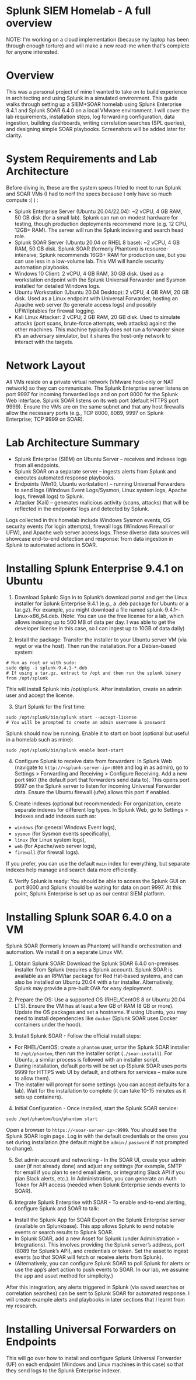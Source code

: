 # Splunk SIEM Homelab - A full overview
NOTE: I'm working on a cloud implementation (because my laptop has been through enough torture) and will make a new read-me when that's complete for anyone interested.

# Overview
This was a personal project of mine I wanted to take on to build experience in architecting and using Splunk in a simulated environment. This guide walks through setting up a SIEM+SOAR homelab using Splunk Enterprise 9.4.1 and Splunk SOAR 6.4.0 on a local VMware environment.  I will cover the lab requirements, installation steps, log forwarding configuration, data ingestion, building dashboards, writing correlation searches (SPL queries), and designing simple SOAR playbooks. Screenshots will be added later for clarity.

# System Requirements and Lab Architecture

Before diving in, these are the system specs I tried to meet to run Splunk and SOAR VMs (I had to nerf the specs because I only have so much compute :( ) :
- Splunk Enterprise Server (Ubuntu 20.04/22.04): ~2 vCPU, 4 GB RAM, 50 GB disk (for a small lab). Splunk can run on modest hardware for testing, though production deployments recommend more (e.g. 12 CPU, 12GB+ RAM)​. The server will run the Splunk indexing and search head role.
- Splunk SOAR Server (Ubuntu 20.04 or RHEL 8 base): ~2 vCPU, 4 GB RAM, 50 GB disk. Splunk SOAR (formerly Phantom) is resource-intensive; Splunk recommends 16GB+ RAM for production use​, but you can use less in a low-volume lab. This VM will handle security automation playbooks.
- Windows 10 Client: 2 vCPU, 4 GB RAM, 30 GB disk. Used as a workstation endpoint with the Splunk Universal Forwarder and Sysmon installed for detailed Windows logs.
- Ubuntu Workstation (Ubuntu 20.04 Desktop): 2 vCPU, 4 GB RAM, 20 GB disk. Used as a Linux endpoint with Universal Forwarder, hosting an Apache web server (to generate access logs) and possibly UFW/iptables for firewall logging.
- Kali Linux Attacker: 2 vCPU, 2 GB RAM, 20 GB disk. Used to simulate attacks (port scans, brute-force attempts, web attacks) against the other machines. This machine typically does not run a forwarder since it’s an adversary simulator, but it shares the host-only network to interact with the targets.

# Network Layout
All VMs reside on a private virtual network (VMware host-only or NAT network) so they can communicate. The Splunk Enterprise server listens on port 9997 for incoming forwarded logs and on port 8000 for the Splunk Web interface. Splunk SOAR listens on its web port (default HTTPS port 9999). Ensure the VMs are on the same subnet and that any host firewalls allow the necessary ports (e.g., TCP 8000, 8089, 9997 on Splunk Enterprise; TCP 9999 on SOAR).

# Lab Architecture Summary
- Splunk Enterprise (SIEM) on Ubuntu Server – receives and indexes logs from all endpoints.
- Splunk SOAR on a separate server – ingests alerts from Splunk and executes automated response playbooks.
- Endpoints (Win10, Ubuntu workstation) – running Universal Forwarders to send logs (Windows Event Logs/Sysmon, Linux system logs, Apache logs, firewall logs) to Splunk.
- Attacker (Kali) – generates malicious activity (scans, attacks) that will be reflected in the endpoints’ logs and detected by Splunk.

Logs collected in this homelab include Windows Sysmon events, OS security events (for login attempts), firewall logs (Windows Firewall or UFW), and Apache web server access logs. These diverse data sources will showcase end-to-end detection and response: from data ingestion in Splunk to automated actions in SOAR.

# Installing Splunk Enterprise 9.4.1 on Ubuntu

1. Download Splunk: Sign in to Splunk’s download portal and get the Linux installer for Splunk Enterprise 9.4.1 (e.g., a .deb package for Ubuntu or a tar.gz). For example, you might download a file named splunk-9.4.1-<build>-Linux-x86_64.deb. (Note: You can use the free license for a lab, which allows indexing up to 500 MB of data per day. I was able to get the developer license in this case, so I can ingest up to 10GB of data daily)
   
2. Install the package: Transfer the installer to your Ubuntu server VM (via wget or via the host). Then run the installation. For a Debian-based system:

```
# Run as root or with sudo:
sudo dpkg -i splunk-9.4.1-*.deb
# If using a tar.gz, extract to /opt and then run the splunk binary from /opt/splunk
```
This will install Splunk into /opt/splunk. After installation, create an admin user and accept the license.

3. Start Splunk for the first time:

```
sudo /opt/splunk/bin/splunk start --accept-license
# You will be prompted to create an admin username & password
```

Splunk should now be running. Enable it to start on boot (optional but useful in a homelab such as mine):

```
sudo /opt/splunk/bin/splunk enable boot-start
```

4. Configure Splunk to receive data from forwarders: In Splunk Web (navigate to `http://<splunk-server-ip>:8000` and log in as admin), go to Settings > Forwarding and Receiving > Configure Receiving. Add a new port `9997` (the default port that forwarders send data to). This opens port 9997 on the Splunk server to listen for incoming Universal Forwarder data. Ensure the Ubuntu firewall (ufw) allows this port if enabled.

5. Create indexes (optional but recommended): For organization, create separate indexes for different log types. In Splunk Web, go to Settings > Indexes and add indexes such as:
   
- `windows` (for general Windows Event logs),
- `sysmon` (for Sysmon events specifically),
- `linux` (for Linux system logs),
- `web` (for Apache/web server logs),
- `firewall` (for firewall logs).

If you prefer, you can use the default `main` index for everything, but separate indexes help manage and search data more efficiently. 

6. Verify Splunk is ready: You should be able to access the Splunk GUI on port 8000 and Splunk should be waiting for data on port 9997. At this point, Splunk Enterprise is set up as our central SIEM platform.

# Installing Splunk SOAR 6.4.0 on a VM

Splunk SOAR (formerly known as Phantom) will handle orchestration and automation. We install it on a separate Linux VM. 

1. Obtain Splunk SOAR: Download the Splunk SOAR 6.4.0 on-premises installer from Splunk (requires a Splunk account). Splunk SOAR is available as an RPM/tar package for Red Hat-based systems, and can also be installed on Ubuntu 20.04 with a tar installer. Alternatively, Splunk may provide a pre-built OVA for easy deployment.

2. Prepare the OS: Use a supported OS (RHEL/CentOS 8 or Ubuntu 20.04 LTS). Ensure the VM has at least a few GB of RAM (8 GB or more). Update the OS packages and set a hostname. If using Ubuntu, you may need to install dependencies like `docker` (Splunk SOAR uses Docker containers under the hood).

3. Install Splunk SOAR - Follow the official install steps:
- For RHEL/CentOS: create a `phantom` user, untar the Splunk SOAR installer to `/opt/phantom`, then run the installer script (`./soar-install`). For Ubuntu, a similar process is followed with an installer script.
- During installation, default ports will be set up (Splunk SOAR uses ports 9999 for HTTPS web UI by default, and others for services – make sure to allow them).
- The installer will prompt for some settings (you can accept defaults for a lab). Wait for the installation to complete (it can take 10-15 minutes as it sets up containers).

4. Initial Configuration - Once installed, start the Splunk SOAR service:

```
sudo /opt/phantom/bin/phantom start
```
Open a browser to `https://<soar-server-ip>:9999`. You should see the Splunk SOAR login page. Log in with the default credentials or the ones you set during installation (the default might be `admin` / `password` if not prompted to change).

5. Set admin account and networking - In the SOAR UI, create your admin user (if not already done) and adjust any settings (for example, SMTP for email if you plan to send email alerts, or integrating Slack API if you plan Slack alerts, etc.). In Administration, you can generate an Auth Token for API access (needed when Splunk Enterprise sends events to SOAR).

6. Integrate Splunk Enterprise with SOAR - To enable end-to-end alerting, configure Splunk and SOAR to talk:
- Install the Splunk App for SOAR Export on the Splunk Enterprise server (available on Splunkbase). This app allows Splunk to send notable events or search results to Splunk SOAR.
- In Splunk SOAR, add a new Asset for Splunk (under Administration > Integrations). This involves providing the Splunk server’s address, port (8089 for Splunk’s API), and credentials or token. Set the asset to ingest events (so that SOAR will fetch or receive alerts from Splunk)​.
- (Alternatively, you can configure Splunk SOAR to poll Splunk for alerts or use the app’s alert action to push events to SOAR. In our lab, we assume the app and asset method for simplicity.)

After this integration, any alerts triggered in Splunk (via saved searches or correlation searches) can be sent to Splunk SOAR for automated response. I will create example alerts and playbooks in later sections that I learnt from my research.

# Installing Universal Forwarders on Endpoints
This will go over how to install and configure Splunk Universal Forwarder (UF) on each endpoint (Windows and Linux machines in this case) so that they send logs to the Splunk Enterprise indexer.







